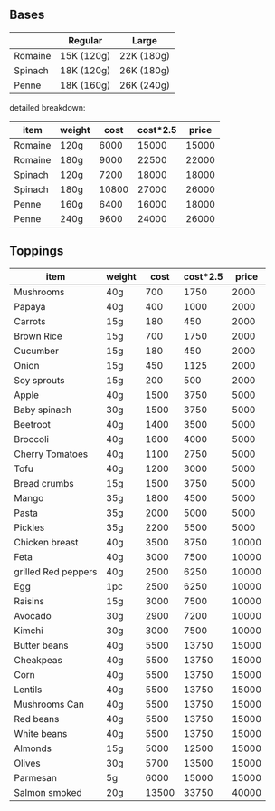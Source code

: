## Bases


&nbsp; | Regular | Large 
------------ | ------------- | -------------
Romaine | 15K (120g) | 22K (180g)
Spinach | 18K (120g) | 26K (180g)
Penne | 18K (160g) | 26K (240g)


detailed breakdown:

item | weight | cost | cost*2.5 | price
------------ | ------------- | ------------- | ------------- | -------------  
Romaine | 120g | 6000 | 15000 | 15000
Romaine | 180g | 9000 | 22500 | 22000
Spinach | 120g | 7200 | 18000 | 18000
Spinach | 180g | 10800 | 27000 | 26000
Penne | 160g | 6400 | 16000 | 18000 
Penne | 240g | 9600 | 24000 | 26000



## Toppings


item | weight | cost | cost*2.5 | price
------------ | ------------- | ------------- | ------------- | ------------- 
Mushrooms | 40g | 700 | 1750 | 2000
Papaya | 40g | 400 | 1000 | 2000
Carrots | 15g | 180 | 450 | 2000
Brown Rice | 15g | 700 | 1750 | 2000
Cucumber | 15g | 180 | 450 | 2000
Onion | 15g | 450 | 1125 | 2000
Soy sprouts | 15g | 200 | 500 | 2000
Apple | 40g | 1500 | 3750 | 5000
Baby spinach | 30g | 1500 | 3750 | 5000
Beetroot | 40g | 1400 | 3500 | 5000
Broccoli | 40g | 1600 | 4000 | 5000
Cherry Tomatoes | 40g | 1100 | 2750 | 5000
Tofu | 40g | 1200 | 3000 | 5000
Bread crumbs | 15g | 1500 | 3750 | 5000
Mango | 35g | 1800 | 4500 | 5000
Pasta | 35g | 2000 | 5000 | 5000
Pickles | 35g | 2200 | 5500 | 5000
Chicken breast | 40g | 3500 | 8750 | 10000
Feta | 40g | 3000 | 7500 | 10000
grilled Red peppers | 40g | 2500 | 6250 | 10000
Egg | 1pc | 2500 | 6250 | 10000
Raisins | 15g | 3000 | 7500 | 10000
Avocado | 30g | 2900 | 7200 | 10000
Kimchi | 30g | 3000 | 7500 | 10000
Butter beans | 40g | 5500 | 13750 | 15000
Cheakpeas | 40g | 5500 | 13750 | 15000
Corn | 40g | 5500 | 13750 | 15000
Lentils | 40g | 5500 | 13750 | 15000
Mushrooms Can | 40g | 5500 | 13750 | 15000
Red beans | 40g | 5500 | 13750 | 15000
White beans | 40g | 5500 | 13750 | 15000
Almonds | 15g | 5000 | 12500 | 15000
Olives | 30g | 5700 | 13500 | 15000
Parmesan | 5g | 6000 | 15000 | 15000
Salmon smoked | 20g | 13500 | 33750 | 40000
